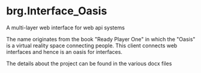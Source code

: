 # brg.Interface_Oasis
A multi-layer web interface for web api systems

The name originates from the book "Ready Player One" in which the "Oasis" is a virtual reality space connecting people. This client connects web interfaces and hence is an oasis for interfaces.

The details about the project can be found in the various docx files

